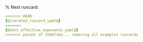 % Next runcard:

```yaml
<<<<<<< HEAD
{@iterated_runcard_yaml@}
=======
{@next_effective_exponents_yaml@}
>>>>>>> parent of 2560716e... removing all examples runcards
```
